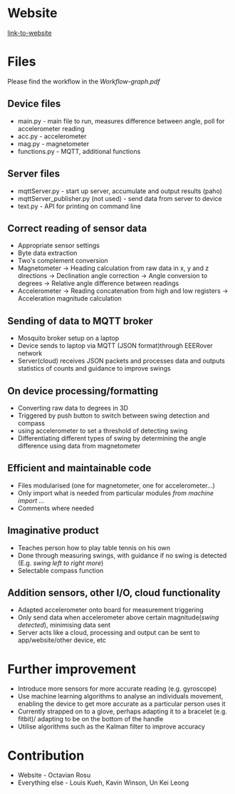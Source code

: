 # Website
[link-to-website](https://octavianhainadal.wixsite.com/pikachu)



# Files
Please find the workflow in the *Workflow-graph.pdf*
## Device files
* main.py - main file to run, measures difference between angle, poll for accelerometer reading
* acc.py - accelerometer
* mag.py - magnetometer
* functions.py - MQTT, additional functions

## Server files
* mqttServer.py - start up server, accumulate and output results (paho)
* mqttServer_publisher.py (not used) - send data from server to device
* text.py - API for printing on command line

## Correct reading of sensor data
  * Appropriate sensor settings
  * Byte data extraction
  * Two's complement conversion
  * Magnetometer
    -> Heading calculation from raw data in x, y and z directions
    -> Declination angle correction
    -> Angle conversion to degrees
    -> Relative angle difference between readings
  * Accelerometer
    -> Reading concatenation from high and low registers
    -> Acceleration magnitude calculation

## Sending of data to MQTT broker
  * Mosquito broker setup on a laptop
  * Device sends to laptop via MQTT (JSON format)through EEERover network
  * Server(cloud) receives JSON packets and processes data and outputs statistics of counts and guidance to improve swings

## On device processing/formatting
  * Converting raw data to degrees in 3D
  * Triggered by push button to switch between swing detection and compass
  * using accelerometer to set a threshold of detecting swing
  * Differentiating different types of swing by determining the angle difference using data from magnetometer

## Efficient and maintainable code
  * Files modularised (one for magnetometer, one for accelerometer...)
  * Only import what is needed from particular modules *from machine import ...*
  * Comments where needed

## Imaginative product
  * Teaches person how to play table tennis on his own
  * Done through measuring swings, with guidance if no swing is detected (E.g. *swing left to right more*)
  * Selectable compass function

## Addition sensors, other I/O, cloud functionality
  * Adapted accelerometer onto board for measurement triggering
  * Only send data when accelerometer above certain magnitude(*swing detected*), minimising data sent
  * Server acts like a cloud, processing and output can be sent to app/website/other device, etc

# Further improvement
  * Introduce more sensors for more accurate reading (e.g. gyroscope)
  * Use machine learning algorithms to analyse an individuals movement, enabling the device to get more accurate as a particular person uses it
  * Currently strapped on to a glove, perhaps adapting it to a bracelet (e.g. fitbit)/ adapting to be on the bottom of the handle
  * Utilise algorithms such as the Kalman filter to improve accuracy


# Contribution
  * Website - Octavian Rosu
  * Everything else - Louis Kueh, Kavin Winson, Un Kei Leong
